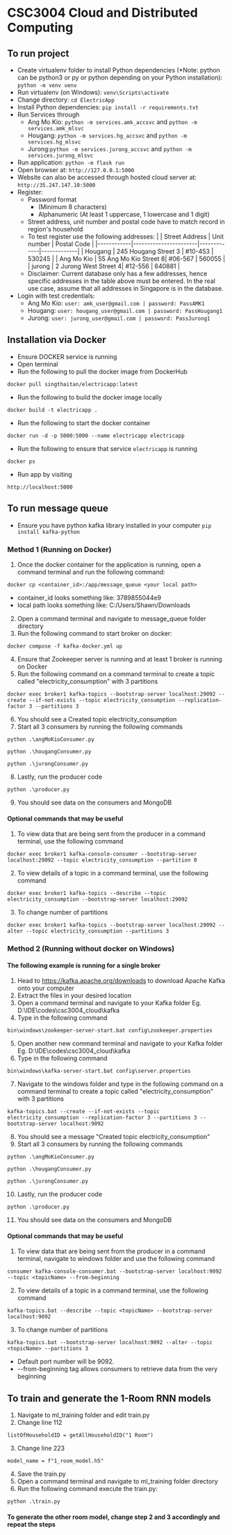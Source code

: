 # CSC3004 Cloud and Distributed Computing

## To run project
- Create virtualenv folder to install Python dependencies (*Note: python can be python3 or py or python depending on your Python installation): ```python -m venv venv```
- Run virtualenv (on Windows): ```venv\Scripts\activate```
- Change directory: ```cd ElectricApp```
- Install Python dependencies: ```pip install -r requirements.txt```
- Run Services through 
    - Ang Mo Kio: ```python -m services.amk_accsvc``` and ```python -m services.amk_mlsvc```
    - Hougang: ```python -m services.hg_accsvc``` and ```python -m services.hg_mlsvc```
    - Jurong:```python -m services.jurong_accsvc``` and ```python -m services.jurong_mlsvc```
- Run application: ```python -m flask run```
- Open browser at: ```http://127.0.0.1:5000```
- Website can also be accessed through hosted cloud server at: ```http://35.247.147.10:5000```
- Register:
    - Password format
        - (Minimum 8 characters)
        - Alphanumeric (At least 1 uppercase, 1 lowercase and 1 digit)
    - Street address, unit number and postal code have to match record in region's household
    - To test register use the following addresses:
      |            | Street Address        | Unit number | Postal Code |
      |------------|-----------------------|-------------|-------------|
      | Hougang    | 245 Hougang Street 3   |   #10-453   |    530245   |
      | Ang Mo Kio | 55 Ang Mo Kio Street 8|   #06-567   |    560055   |
      | jurong     | 2 Jurong West Street 4|   #12-556   |    640881   |
    - Disclaimer: Current database only has a few addresses, hence specific addresses in the table above must be entered. In         the real use case, assume that all addresses in Singapore is in the database.
- Login with test credentials: 
    - Ang Mo Kio: ```user: amk_user@gmail.com | password: PassAMK1```
    - Hougang: ```user: hougang_user@gmail.com | password: PassHougang1```
    - Jurong: ```user: jurong_user@gmail.com | password: PassJurong1```

## Installation via Docker
- Ensure DOCKER service is running
- Open terminal
- Run the following to pull the docker image from DockerHub
```
docker pull singthaitan/electricapp:latest
```
- Run the following to build the docker image locally
```
docker build -t electricapp .
```
- Run the following to start the docker container
``` 
docker run -d -p 5000:5000 --name electricapp electricapp
```
- Run the following to ensure that service ```electricapp``` is running
```
docker ps
``` 
- Run app by visiting 
```
http://localhost:5000
```

## To run message queue
- Ensure you have python kafka library installed in your computer ```pip install kafka-python```
### Method 1 (Running on Docker)
1. Once the docker container for the application is running, open a command terminal and run the following command:
```
docker cp <container_id>:/app/message_queue <your local path>
```
- container_id looks something like: 3789855044e9
- local path looks something like: C:/Users/Shawn/Downloads
2. Open a command terminal and navigate to message_queue folder directory
3. Run the following command to start broker on docker: 
```
docker compose -f kafka-docker.yml up
```
4. Ensure that Zookeeper server is running and at least 1 broker is running on Docker
5. Run the following command on a command terminal to create a topic called "electricity_consumption" with 3 partitions
```
docker exec broker1 kafka-topics --bootstrap-server localhost:29092 --create --if-not-exists --topic electricity_consumption --replication-factor 3 --partitions 3
```
6. You should see a Created topic electricity_consumption
7. Start all 3 consumers by running the following commands
```
python .\angMoKioConsumer.py
```
```
python .\hougangConsumer.py
```
```
python .\jurongConsumer.py
```
8. Lastly, run the producer code
```
python .\producer.py
```
9. You should see data on the consumers and MongoDB


#### <b>Optional commands that may be useful</b>
1. To view data that are being sent from the producer in a command terminal, use the following command
```
docker exec broker1 kafka-console-consumer --bootstrap-server localhost:29092 --topic electricity_consumption --partition 0
```
2. To view details of a topic in a command terminal, use the following command
```
docker exec broker1 kafka-topics --describe --topic electricity_consumption --bootstrap-server localhost:29092
```
3. To change number of partitions
```
docker exec broker1 kafka-topics --bootstrap-server localhost:29092 --alter --topic electricity_consumption --partitions 3
```

### Method 2 (Running without docker on Windows)
#### The following example is running for a single broker
1. Head to https://kafka.apache.org/downloads to download Apache Kafka onto your computer
2. Extract the files in your desired location
3. Open a command terminal and navigate to your Kafka folder Eg. D:\IDE\codes\csc3004_cloud\kafka
4. Type in the following command
```
bin\windows\zookeeper-server-start.bat config\zookeeper.properties
```
5. Open another new command terminal and navigate to your Kafka folder Eg. D:\IDE\codes\csc3004_cloud\kafka
6. Type in the following command
```
bin\windows\kafka-server-start.bat config\server.properties
```
7. Navigate to the windows folder and type in the following command on a command terminal to create a topic called "electricity_consumption" with 3 partitions
```
kafka-topics.bat --create --if-not-exists --topic electricity_consumption --replication-factor 3 --partitions 3 --bootstrap-server localhost:9092
```
8. You should see a message "Created topic electricity_consumption"
9. Start all 3 consumers by running the following commands
```
python .\angMoKioConsumer.py
```
```
python .\hougangConsumer.py
```
```
python .\jurongConsumer.py
```
10. Lastly, run the producer code
```
python .\producer.py
```
11. You should see data on the consumers and MongoDB


#### <b>Optional commands that may be useful</b>
1. To view data that are being sent from the producer in a command terminal, navigate to windows folder and use the following command
```
consumer kafka-console-consumer.bat --bootstrap-server localhost:9092 --topic <topicName> --from-beginning
```
2. To view details of a topic in a command terminal, use the following command
```
kafka-topics.bat --describe --topic <topicName> --bootstrap-server localhost:9092
```
3. To change number of partitions
```
kafka-topics.bat --bootstrap-server localhost:9092 --alter --topic <topicName> --partitions 3
```

* Default port number will be 9092. 
* --from-beginning tag allows consumers to retrieve data from the very beginning

## To train and generate the 1-Room RNN models
1. Navigate to ml_training folder and edit train.py
2. Change line 112 
```
listOfHouseholdID = getAllHouseholdID("1 Room")
```
3. Change line 223 
```
model_name = f"1_room_model.h5"
```
4. Save the train.py
1. Open a command terminal and navigate to ml_training folder directory
2. Run the following command execute the train.py: 
```
python .\train.py
```
#### <b>To generate the other room model, change step 2 and 3 accordingly and repeat the steps</b>
